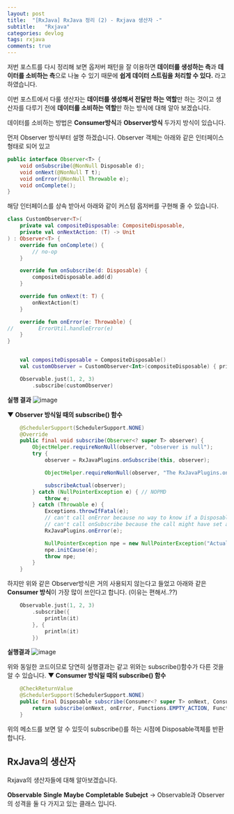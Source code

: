 ```yaml
---
layout: post
title:  "[RxJava] RxJava 정리 (2) - Rxjava 생산자 -"
subtitle:   "Rxjava"
categories: devlog
tags: rxjava
comments: true
---
```


저번 포스트를 다시 정리해 보면 옵저버 패턴을 잘 이용하면 **데이터를 생성하는 측**과 **데이터를 소비하는 측**으로 나눌 수 있기 때문에 **쉽게 데이터 스트림을 처리할 수 있다.**
라고 하였습니다.

이번 포스트에서 다룰 생산자는 **데이터를 생성해서 전달만 하는 역할**만 하는 것이고
생산자를 다루기 전에 **데이터를 소비하는 역할**만 하는 방식에 대해 알아 보겠습니다.


데이터를 소비하는 방법은 **Consumer방식**과 **Observer방식** 두가지 방식이 있습니다.

먼저 Observer 방식부터 설명 하겠습니다.
Observer 객체는 아래와 같은 인터페이스 형태로 되어 있고

```java
public interface Observer<T> {
    void onSubscribe(@NonNull Disposable d);
    void onNext(@NonNull T t);
    void onError(@NonNull Throwable e);
    void onComplete();
}
```

해당 인터페이스를 상속 받아서 아래와 같이 커스텀 옵저버를 구현해 줄 수 있습니다.

```kotlin
class CustomObserver<T>(
    private val compositeDisposable: CompositeDisposable,
    private val onNextAction: (T) -> Unit
) : Observer<T> {
    override fun onComplete() {
        // no-op
    }

    override fun onSubscribe(d: Disposable) {
        compositeDisposable.add(d)
    }

    override fun onNext(t: T) {
        onNextAction(t)
    }

    override fun onError(e: Throwable) {
//        ErrorUtil.handleError(e)
    }
}
```

```kotlin

    val compositeDisposable = CompositeDisposable()
    val customObserver = CustomObserver<Int>(compositeDisposable) { println(it)}

    Observable.just(1, 2, 3)
        .subscribe(customObserver)

```
**실행 결과**
![image](https://user-images.githubusercontent.com/43161981/81480332-0ff01a80-9264-11ea-8703-10fdf46021e5.png)



**▼ Observer 방식일 때의 subscribe() 함수**
```java
    @SchedulerSupport(SchedulerSupport.NONE)
    @Override
    public final void subscribe(Observer<? super T> observer) {
        ObjectHelper.requireNonNull(observer, "observer is null");
        try {
            observer = RxJavaPlugins.onSubscribe(this, observer);

            ObjectHelper.requireNonNull(observer, "The RxJavaPlugins.onSubscribe hook returned a null Observer. Please change the handler provided to RxJavaPlugins.setOnObservableSubscribe for invalid null returns. Further reading: https://github.com/ReactiveX/RxJava/wiki/Plugins");

            subscribeActual(observer);
        } catch (NullPointerException e) { // NOPMD
            throw e;
        } catch (Throwable e) {
            Exceptions.throwIfFatal(e);
            // can't call onError because no way to know if a Disposable has been set or not
            // can't call onSubscribe because the call might have set a Subscription already
            RxJavaPlugins.onError(e);

            NullPointerException npe = new NullPointerException("Actually not, but can't throw other exceptions due to RS");
            npe.initCause(e);
            throw npe;
        }
    }
```


하지만 위와 같은 Observer방식은 거의 사용되지 않는다고 들었고
아래와 같은 **Consumer 방식**이 가장 많이 쓰인다고 합니다. (이유는 편해서..??)


```kotlin
    Observable.just(1, 2, 3)
        .subscribe({
            println(it)
        }, {
            println(it)
        })
```

**실행결과**
![image](https://user-images.githubusercontent.com/43161981/81480332-0ff01a80-9264-11ea-8703-10fdf46021e5.png)

위와 동일한 코드이므로 당연히 실행결과는 같고 위와는 subscribe()함수가 다른 것을 알 수 있습니다.
**▼ Consumer 방식일 때의 subscribe() 함수**
```java
    @CheckReturnValue
    @SchedulerSupport(SchedulerSupport.NONE)
    public final Disposable subscribe(Consumer<? super T> onNext, Consumer<? super Throwable> onError) {
        return subscribe(onNext, onError, Functions.EMPTY_ACTION, Functions.emptyConsumer());
    }
```

위의 메소드를 보면 알 수 있듯이 subscribe()를 하는 시점에 Disposable객체를 반환합니다.








## RxJava의 생산자

Rxjava의 생산자들에 대해 알아보겠습니다.

**Observable**
**Single**
**Maybe**
**Completable**
**Subejct** -> Observable과 Observer의 성격을 둘 다 가지고 있는 클래스 입니다.


